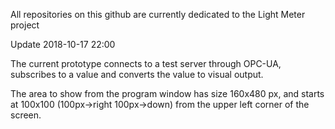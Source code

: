 All repositories on this github are currently dedicated to the Light Meter project


Update 2018-10-17 22:00

The current prototype connects to a test server through OPC-UA, subscribes to a value and converts the value to visual output.

The area to show from the program window has size 160x480 px, and starts at 100x100 (100px->right 100px->down) from the upper left corner of the screen.

